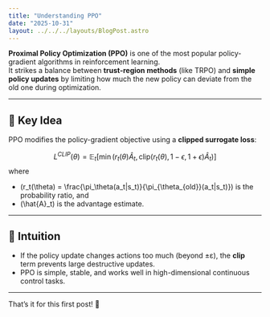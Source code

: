 ```yaml
---
title: "Understanding PPO"
date: "2025-10-31"
layout: ../../../layouts/BlogPost.astro
---
```


**Proximal Policy Optimization (PPO)** is one of the most popular policy-gradient algorithms in reinforcement learning. <br>
It strikes a balance between **trust-region methods** (like TRPO) and **simple policy updates** by limiting how much the new policy can deviate from the old one during optimization.

---

## 🧩 Key Idea

PPO modifies the policy-gradient objective using a **clipped surrogate loss**:

$$
L^{CLIP}(\theta) = \mathbb{E}_t \left[ \min\left( r_t(\theta)\hat{A}_t, \text{clip}(r_t(\theta), 1 - \epsilon, 1 + \epsilon)\hat{A}_t \right) \right]
$$
where  
- \(r_t(\theta) = \frac{\pi_\theta(a_t|s_t)}{\pi_{\theta_{old}}(a_t|s_t)}\) is the probability ratio, and  
- \(\hat{A}_t\) is the advantage estimate.

---

## 🧠 Intuition

- If the policy update changes actions too much (beyond ±ε), the **clip** term prevents large destructive updates.  
- PPO is simple, stable, and works well in high-dimensional continuous control tasks.

---

That’s it for this first post! 🚀
